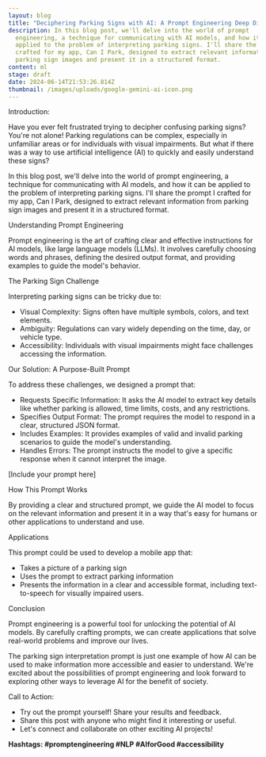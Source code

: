 ```yaml
---
layout: blog
title: "Deciphering Parking Signs with AI: A Prompt Engineering Deep Dive"
description: In this blog post, we'll delve into the world of prompt
  engineering, a technique for communicating with AI models, and how it can be
  applied to the problem of interpreting parking signs. I'll share the prompt I
  crafted for my app, Can I Park, designed to extract relevant information from
  parking sign images and present it in a structured format.
content: ml
stage: draft
date: 2024-06-14T21:53:26.814Z
thumbnail: /images/uploads/google-gemini-ai-icon.png
---
```

<!--StartFragment-->

Introduction:

Have you ever felt frustrated trying to decipher confusing parking signs? You're not alone! Parking regulations can be complex, especially in unfamiliar areas or for individuals with visual impairments. But what if there was a way to use artificial intelligence (AI) to quickly and easily understand these signs?

In this blog post, we'll delve into the world of prompt engineering, a technique for communicating with AI models, and how it can be applied to the problem of interpreting parking signs. I'll share the prompt I crafted for my app, Can I Park, designed to extract relevant information from parking sign images and present it in a structured format.

Understanding Prompt Engineering

Prompt engineering is the art of crafting clear and effective instructions for AI models, like large language models (LLMs). It involves carefully choosing words and phrases, defining the desired output format, and providing examples to guide the model's behavior. 

The Parking Sign Challenge

Interpreting parking signs can be tricky due to:

* Visual Complexity: Signs often have multiple symbols, colors, and text elements.
* Ambiguity: Regulations can vary widely depending on the time, day, or vehicle type.
* Accessibility: Individuals with visual impairments might face challenges accessing the information.

Our Solution: A Purpose-Built Prompt

To address these challenges, we designed a prompt that:

* Requests Specific Information: It asks the AI model to extract key details like whether parking is allowed, time limits, costs, and any restrictions.
* Specifies Output Format: The prompt requires the model to respond in a clear, structured JSON format.
* Includes Examples: It provides examples of valid and invalid parking scenarios to guide the model's understanding.
* Handles Errors: The prompt instructs the model to give a specific response when it cannot interpret the image.



\[Include your prompt here]

How This Prompt Works

By providing a clear and structured prompt, we guide the AI model to focus on the relevant information and present it in a way that's easy for humans or other applications to understand and use.

Applications

This prompt could be used to develop a mobile app that:

* Takes a picture of a parking sign
* Uses the prompt to extract parking information
* Presents the information in a clear and accessible format, including text-to-speech for visually impaired users.

Conclusion

Prompt engineering is a powerful tool for unlocking the potential of AI models. By carefully crafting prompts, we can create applications that solve real-world problems and improve our lives.

The parking sign interpretation prompt is just one example of how AI can be used to make information more accessible and easier to understand. We're excited about the possibilities of prompt engineering and look forward to exploring other ways to leverage AI for the benefit of society.

Call to Action:

* Try out the prompt yourself! Share your results and feedback.
* Share this post with anyone who might find it interesting or useful.
* Let's connect and collaborate on other exciting AI projects!

**Hashtags: #promptengineering #NLP #AIforGood #accessibility**

<!--EndFragment-->